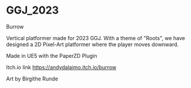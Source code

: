 # GGJ_2023
 
Burrow

Vertical platformer made for 2023 GGJ. With a theme of "Roots", we have designed a 2D Pixel-Art platformer where the player moves downward. 

Made in UE5 with the PaperZD Plugin

Itch.io link
https://andydalaimo.itch.io/burrow

Art by Birgithe Runde
